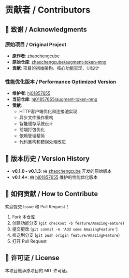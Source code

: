 # 贡献者 / Contributors

## 🙏 致谢 / Acknowledgments

### 原始项目 / Original Project
- **原作者**: [zhaochengcube](https://github.com/zhaochengcube)
- **原始仓库**: [zhaochengcube/augment-token-mng](https://github.com/zhaochengcube/augment-token-mng)
- **贡献**: 项目的初始架构、核心功能实现、UI设计

### 性能优化版本 / Performance Optimized Version
- **维护者**: [hj01857655](https://github.com/hj01857655)
- **当前仓库**: [hj01857655/augment-token-mng](https://github.com/hj01857655/augment-token-mng)
- **贡献**: 
  - HTTP客户端优化和连接池实现
  - 异步文件操作重构
  - 智能缓存系统设计
  - 前端打包优化
  - 依赖管理精简
  - 代码重构和错误处理改进

## 📝 版本历史 / Version History

- **v0.1.0 - v0.1.3**: 由 [zhaochengcube](https://github.com/zhaochengcube) 开发的原始版本
- **v0.1.4+**: 由 [hj01857655](https://github.com/hj01857655) 维护的性能优化版本

## 🤝 如何贡献 / How to Contribute

欢迎提交 Issue 和 Pull Request！

1. Fork 本仓库
2. 创建功能分支 (`git checkout -b feature/AmazingFeature`)
3. 提交更改 (`git commit -m 'Add some AmazingFeature'`)
4. 推送到分支 (`git push origin feature/AmazingFeature`)
5. 打开 Pull Request

## 📄 许可证 / License

本项目继承原项目的 MIT 许可证。
